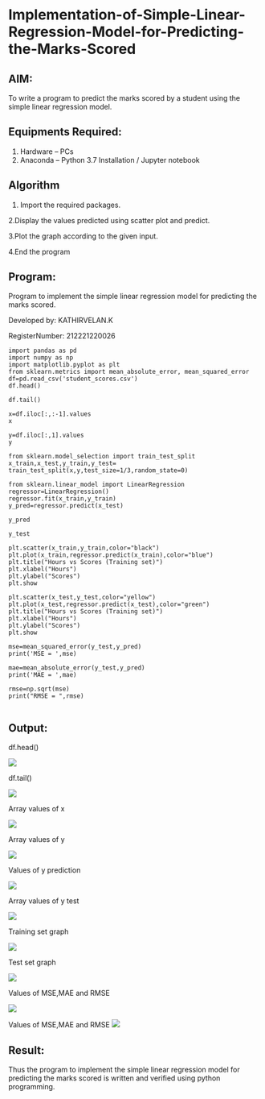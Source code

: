# Implementation-of-Simple-Linear-Regression-Model-for-Predicting-the-Marks-Scored

## AIM:
To write a program to predict the marks scored by a student using the simple linear regression model.

## Equipments Required:
1. Hardware – PCs
2. Anaconda – Python 3.7 Installation / Jupyter notebook

## Algorithm

1. Import the required packages.
 
 2.Display the values predicted using scatter plot and predict.

 3.Plot the graph according to the given input.

 4.End the program

## Program:
Program to implement the simple linear regression model for predicting the marks scored.

Developed by: KATHIRVELAN.K

RegisterNumber: 212221220026 
```
import pandas as pd
import numpy as np
import matplotlib.pyplot as plt
from sklearn.metrics import mean_absolute_error, mean_squared_error
df=pd.read_csv('student_scores.csv')
df.head()

df.tail()

x=df.iloc[:,:-1].values
x

y=df.iloc[:,1].values
y

from sklearn.model_selection import train_test_split
x_train,x_test,y_train,y_test= train_test_split(x,y,test_size=1/3,random_state=0)

from sklearn.linear_model import LinearRegression
regressor=LinearRegression()
regressor.fit(x_train,y_train)
y_pred=regressor.predict(x_test)

y_pred

y_test

plt.scatter(x_train,y_train,color="black")
plt.plot(x_train,regressor.predict(x_train),color="blue")
plt.title("Hours vs Scores (Training set)")
plt.xlabel("Hours")
plt.ylabel("Scores")
plt.show

plt.scatter(x_test,y_test,color="yellow")
plt.plot(x_test,regressor.predict(x_test),color="green")
plt.title("Hours vs Scores (Training set)")
plt.xlabel("Hours")
plt.ylabel("Scores")
plt.show

mse=mean_squared_error(y_test,y_pred)
print('MSE = ',mse) 

mae=mean_absolute_error(y_test,y_pred)
print('MAE = ',mae)

rmse=np.sqrt(mse)
print("RMSE = ",rmse)


```

## Output:
df.head()

![](https://raw.githubusercontent.com/KATHIR1611/Implementation-of-Simple-Linear-Regression-Model-for-Predicting-the-Marks-Scored/main/ML%20exp%2021.png)

df.tail()

![](https://raw.githubusercontent.com/KATHIR1611/Implementation-of-Simple-Linear-Regression-Model-for-Predicting-the-Marks-Scored/main/ML%20exp%2022.png)

Array values of x

![](https://github.com/KATHIR1611/Implementation-of-Simple-Linear-Regression-Model-for-Predicting-the-Marks-Scored/blob/main/ML%20exp%2023.png)

Array values of y

![](https://github.com/KATHIR1611/Implementation-of-Simple-Linear-Regression-Model-for-Predicting-the-Marks-Scored/blob/main/ML%20exp%2024.png)

Values of y prediction

![](https://github.com/KATHIR1611/Implementation-of-Simple-Linear-Regression-Model-for-Predicting-the-Marks-Scored/blob/main/ML%20exp%20210.png)

Array values of y test

![](https://github.com/KATHIR1611/Implementation-of-Simple-Linear-Regression-Model-for-Predicting-the-Marks-Scored/blob/main/ML%20exp%2026.png)

Training set graph

![](https://github.com/KATHIR1611/Implementation-of-Simple-Linear-Regression-Model-for-Predicting-the-Marks-Scored/blob/main/ML%20exp%2027.png)

Test set graph

![](https://github.com/KATHIR1611/Implementation-of-Simple-Linear-Regression-Model-for-Predicting-the-Marks-Scored/blob/main/ML%20exc%2028.png)

Values of MSE,MAE and RMSE

![](https://github.com/KATHIR1611/Implementation-of-Simple-Linear-Regression-Model-for-Predicting-the-Marks-Scored/blob/main/ML%20exp%2029.png)

Values of MSE,MAE and RMSE ![](https://github.com/KATHIR1611/Implementation-of-Simple-Linear-Regression-Model-for-Predicting-the-Marks-Scored/blob/main/ML%20exp%2029.png)



## Result:
Thus the program to implement the simple linear regression model for predicting the marks scored is written and verified using python programming.
